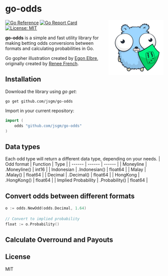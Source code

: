 # go-odds

<img align="right" src="https://github.com/jsgm/go-odds/raw/master/.github/go-odds.png" alt="go-odds" title="go-odds" />

[![Go Reference](https://pkg.go.dev/badge/badge/github.com/jsgm/go-odds.svg)](https://pkg.go.dev/github.com/jsgm/go-odds)
[![Go Report Card](https://goreportcard.com/badge/github.com/jsgm/go-odds)](https://goreportcard.com/report/github.com/jsgm/go-odds)
[![License: MIT](https://img.shields.io/badge/License-MIT-blue.svg)](https://opensource.org/licenses/MIT)

__go-odds__ is a simple and fast utility library for making betting odds conversions between formats and calculating probabilities in Go.

Go gopher illustration created by [Egon Elbre](https://github.com/egonelbre), originally created by [Renee French](https://reneefrench.blogspot.com/).

## Installation
Download the library using _go get_:
```
go get github.com/jsgm/go-odds
```

Import in your current repository:
```go
import (
    odds "github.com/jsgm/go-odds"
)
```

## Data types
Each odd type will return a different data type, depending on your needs.
| Odd format | Function | Type |
| ------ | ------ | ------ |
| Moneyline | .Moneyline() | int16 |
| Indonesian | .Indonesian() | float64 |
| Malay | .Malay() | float64 |
| Decimal | .Decimal() | float64 |
| HongKong | .HongKong() | float64 |
| Implied Probability | .Probability() | float64 |

## Convert odds between different formats
```go
o := odds.NewOdd(odds.Decimal, 1.64)

// Convert to implied probability
float := o.Probability()
```

## Calculate Overround and Payouts

## License
MIT
